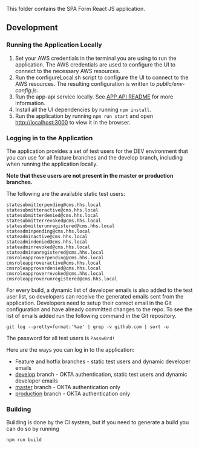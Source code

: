 This folder contains the SPA Form React JS application.

## Development

### Running the Application Locally

1. Set your AWS credentials in the terminal you are using to run the application. The AWS credentials are used to configure the UI to connect to the necessary AWS resources.
1. Run the configureLocal.sh script to configure the UI to connect to the AWS resources. The resulting configuration is written to _public/env-config.js_.
1. Run the app-api service locally. See [APP API README](../app-api/README.md) for more information.
1. Install all the UI dependencies by running `npm install`.
1. Run the application by running `npm run start` and open [http://localhost:3000](http://localhost:3000) to view it in the browser.

### Logging in to the Application

The application provides a set of test users for the DEV environment that you can use for all feature branches and the develop branch, including when running the application locally.

**Note that these users are not present in the master or production branches.**

The following are the available static test users:

```
statesubmitterpending@cms.hhs.local
statesubmitteractive@cms.hhs.local
statesubmitterdenied@cms.hhs.local
statesubmitterrevoked@cms.hhs.local
statesubmitterunregistered@cms.hhs.local
stateadminpending@cms.hhs.local
stateadminactive@cms.hhs.local
stateadmindenied@cms.hhs.local
stateadminrevoked@cms.hhs.local
stateadminunregistered@cms.hhs.local
cmsroleapproverpending@cms.hhs.local
cmsroleapproveractive@cms.hhs.local
cmsroleapproverdenied@cms.hhs.local
cmsroleapproverrevoked@cms.hhs.local
cmsroleapproverunregistered@cms.hhs.local
```

For every build, a dynamic list of developer emails is also added to the test user list, so developers can receive the generated emails sent from the application. Developers need to setup their correct email in the Git configuration and have already committed changes to the repo. To see the list of emails added run the following command in the Git repository.

`git log --pretty=format:'%ae' | grep -v github.com | sort -u`

The password for all test users is `Passw0rd!`

Here are the ways you can log in to the application:

- Feature and hotfix branches - static test users and dynamic developer emails
- [develop](https://github.com/CMSgov/macstack-spa-submission-form/tree/develop) branch - OKTA authentication, static test users and dynamic developer emails
- [master](https://github.com/CMSgov/macstack-spa-submission-form/tree/master) branch - OKTA authentication only
- [production](https://github.com/CMSgov/macstack-spa-submission-form/tree/production) branch - OKTA authentication only

### Building

Building is done by the CI system, but if you need to generate a build you can do so by running

`npm run build`
